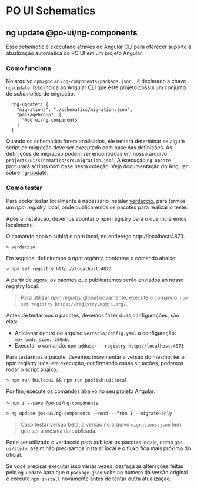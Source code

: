 # PO UI Schematics

## ng update @po-ui/ng-components

Esse *schematic* é executado através do Angular CLI para oferecer suporte à atualização automática do PO UI em um projeto Angular.


### Como funciona

No arquivo ```npm/@po-ui/ng-components/package.json ```, é declarado a chave `ng-update`. Isso indica ao Angular CLI que este projeto possui um conjunto de *schematics* de migração.

```
  "ng-update": {
    "migrations": "./schematics/migration.json",
    "packageGroup": [
      "@po-ui/ng-components"
    ]
  }
```

Quando os schematics forem analisados, ele tentará determinar se algum script de migração deve ser executado com base nas definições. As definições de migração podem ser encontradas em nosso arquivo `projects/ui/schematics/src/migration.json`. A execução `ng update` procurará scripts com base nesta coleção. Veja documentação do Angular sobre [ng-update](https://github.com/angular/angular-cli/blob/master/docs/specifications/update.md).


### Como testar

Para poder testar localmente é necessário instalar [verdaccio](https://github.com/verdaccio/verdaccio), para termos um *npm registry* local,
onde publicaremos os pacotes para realizar o teste.

Após a instalação, devemos apontar o npm registry para o que inciaremos localmente.

O comando abaixo subirá o npm local, no endereço http://localhost:4873.

``` > verdaccio ```

Em seguida, definiremos o *npm registry*, conforme o comando abaixo:

``` > npm set registry http://localhost:4873 ```

A partir de agora, os pacotes que publicaremos serão enviados ao nosso registry local.

> Para utilizar *npm registry* global novamente, execute o comando: `npm set registry https://registry.npmjs.org/`.


Antes de testarmos o pacotes, devemos fazer duas configurações, são elas:

- Adicionar dentro do arquivo ```verdacio/config.yaml``` a configuração: `max_body_size: 200mb`;
- Executar o comando: ``` npm adduser --registry http://localhost:4873 ```

Para testarmos o pacote, devemos incrementar a versão do mesmo, ter o npm registry local em execução, confirmando essas situações, podemos rodar o script abaixo:

`> npm run build:ui && npm run publish:ui:local`

Por fim, execute os comandos abaixo no seu projeto Angular:

`> npm i --save @po-ui/ng-components`.

`> ng update @po-ui/ng-components --next --from 1 --migrate-only`

> Caso testar versão beta, a versão no arquivo `migrations.json` tem que ser a mesma da publicada.

Pode ser utilizado o verdaccio para publicar os pacotes locais, como `@po-ui/style`, assim não precisamos instalar local e o fluxo fica mais próximo do oficial.

Se você precisar executar isso várias vezes, desfaça as alterações feitas pelo `ng update` para que o `package.json` volte ao número da versão original e execute `npm install` novamente antes de tentar outra atualização.
